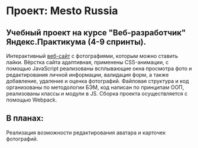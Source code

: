 # Проект: Mesto Russia
## Учебный проект на курсе "Веб-разработчик" Яндекс.Практикума (4-9 спринты).
Интерактивный [веб-сайт](https://kogrms.github.io/mesto/) с фотографиями, которым можно ставить лайки.
Вёрстка сайта адаптивная, применены CSS-анимации, с помощью JavaScript реализованы всплывающие окна просмотра фото и редактирования личной информации, валидация форм, а также добавление, удаление и оценка фотографий. Файловая структура и код организованы по методологии БЭМ, код написан по принципам ООП, реализованы классы и модули в JS. Сборка проекта осуществляется с помощью Webpack.
## В планах:
Реализация возможности редактирования аватара и карточек фотографий.

